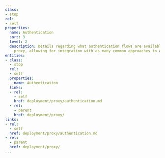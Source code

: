 ```yaml
---
class:
- stop
rel:
- self
properties:
  name: Authentication
  sort: 3
  level: 2
  description: Details regarding what authentication flows are available within the
    proxy, allowing for integration with as many common approaches to API authentication.
entities:
- class:
  - stop
  rel:
  - self
  properties:
    name: Authentication
  links:
  - rel:
    - self
    href: deployment/proxy/authentication.md
  - rel:
    - parent
    href: deployment/proxy/
links:
- rel:
  - self
  href: deployment/proxy/authentication.md
- rel:
  - parent
  href: deployment/proxy/
...
```

